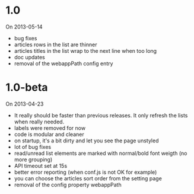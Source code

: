 1.0
===

On 2013-05-14

* bug fixes
* articles rows in the list are thinner
* articles titles in the list wrap to the next line when too long
* doc updates
* removal of the webappPath config entry

1.0-beta
========

On 2013-04-23

* It really should be faster than previous releases. It only refresh the lists when really needed.
* labels were removed for now
* code is modular and cleaner
* on startup, it's a bit dirty and let you see the page unstyled
* lot of bug fixes
* read/unread list elements are marked with normal/bold font weigth (no more grouping)
* API timeout set at 15s
* better error reporting (when conf.js is not OK for example)
* you can choose the articles sort order from the setting page
* removal of the config property webappPath

